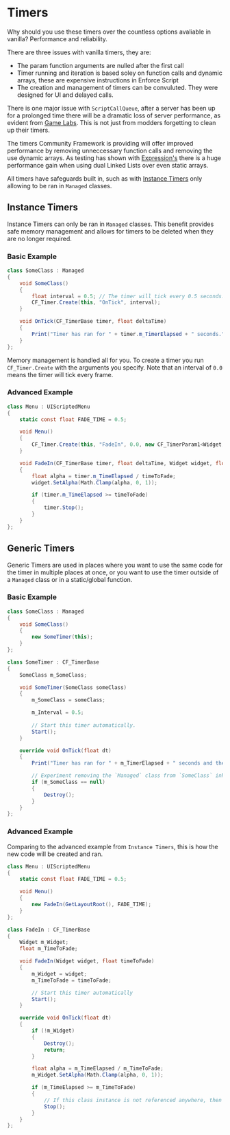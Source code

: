 # Timers

Why should you use these timers over the countless options avaliable in vanilla? Performance and reliability.

There are three issues with vanilla timers, they are:

- The param function arguments are nulled after the first call
- Timer running and iteration is based soley on function calls and dynamic arrays, these are expensive instructions in Enforce Script
- The creation and management of timers can be convuluted. They were designed for UI and delayed calls. 

There is one major issue with `ScriptCallQueue`, after a server has been up for a prolonged time there will be a dramatic loss of server performance, as evident from [Game Labs](). This is not just from modders forgetting to clean up their timers.

The timers Community Framework is providing will offer improved performance by removing unneccessary function calls and removing the use dynamic arrays. As testing has shown with [Expression's](../ExpressionVM/index.md) there is a huge performance gain when using dual Linked Lists over even static arrays. 

All timers have safeguards built in, such as with [Instance Timers](#Instance-Timers) only allowing to be ran in `Managed` classes. 

## Instance Timers

Instance Timers can only be ran in `Managed` classes. This benefit provides safe memory management and allows for timers to be deleted when they are no longer required.

### Basic Example

```csharp
class SomeClass : Managed
{
    void SomeClass()
    {
        float interval = 0.5; // The timer will tick every 0.5 seconds.
        CF_Timer.Create(this, "OnTick", interval);
    }

    void OnTick(CF_TimerBase timer, float deltaTime)
    {
        Print("Timer has ran for " + timer.m_TimerElapsed + " seconds.");
    }
};
```

Memory management is handled all for you. To create a timer you run `CF_Timer.Create` with the arguments you specify. Note that an interval of `0.0` means the timer will tick every frame. 

### Advanced Example

```csharp
class Menu : UIScriptedMenu
{
    static const float FADE_TIME = 0.5;

    void Menu()
    {
        CF_Timer.Create(this, "FadeIn", 0.0, new CF_TimerParam1<Widget, float>(GetLayoutRoot(), FADE_TIME));
    }

    void FadeIn(CF_TimerBase timer, float deltaTime, Widget widget, float timeToFade)
    {
		float alpha = timer.m_TimeElapsed / timeToFade;
        widget.SetAlpha(Math.Clamp(alpha, 0, 1));

        if (timer.m_TimeElapsed >= timeToFade)
        {
            timer.Stop();
        }
    }
};
```

## Generic Timers

Generic Timers are used in places where you want to use the same code for the timer in multiple places at once, or you want to use the timer outside of a `Managed` class or in a static/global function.

### Basic Example

```csharp
class SomeClass : Managed
{
    void SomeClass()
    {
        new SomeTimer(this);
    }
};

class SomeTimer : CF_TimerBase
{
    SomeClass m_SomeClass;

    void SomeTimer(SomeClass someClass)
    {
        m_SomeClass = someClass;

        m_Interval = 0.5;
        
        // Start this timer automatically.
        Start();
    }

    override void OnTick(float dt)
    {
        Print("Timer has ran for " + m_TimerElapsed + " seconds and the owner is " + m_SomeClass + ".");

        // Experiment removing the `Managed` class from `SomeClass` inheritance.
        if (m_SomeClass == null)
        {
            Destroy();
        }
    }
};
```

### Advanced Example

Comparing to the advanced example from `Instance Timers`, this is how the new code will be created and ran.

```csharp
class Menu : UIScriptedMenu
{
    static const float FADE_TIME = 0.5;

    void Menu()
    {
        new FadeIn(GetLayoutRoot(), FADE_TIME);
    }
};

class FadeIn : CF_TimerBase
{
	Widget m_Widget;
	float m_TimeToFade;

    void FadeIn(Widget widget, float timeToFade)
    {
		m_Widget = widget;
		m_TimeToFade = timeToFade;

        // Start this timer automatically
        Start();
    }

    override void OnTick(float dt)
    {
        if (!m_Widget)
        {
            Destroy();
            return;
        }

		float alpha = m_TimeElapsed / m_TimeToFade;
        m_Widget.SetAlpha(Math.Clamp(alpha, 0, 1));

        if (m_TimeElapsed >= m_TimeToFade)
        {
            // If this class instance is not referenced anywhere, then 'Stop' will destroy this class.
            Stop();
        }
    }
};
```
